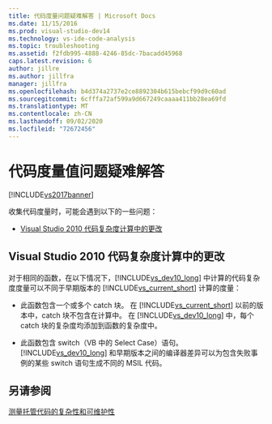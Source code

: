 ```yaml
---
title: 代码度量问题疑难解答 | Microsoft Docs
ms.date: 11/15/2016
ms.prod: visual-studio-dev14
ms.technology: vs-ide-code-analysis
ms.topic: troubleshooting
ms.assetid: f2fdb995-4888-4246-85dc-7bacadd45968
caps.latest.revision: 6
author: jillre
ms.author: jillfra
manager: jillfra
ms.openlocfilehash: b4d374a2737e2ce8892304b615bebcf99d9c60ad
ms.sourcegitcommit: 6cfffa72af599a9d667249caaaa411bb28ea69fd
ms.translationtype: MT
ms.contentlocale: zh-CN
ms.lasthandoff: 09/02/2020
ms.locfileid: "72672456"
---
```

# <a name="troubleshooting-code-metrics-issues"></a>代码度量值问题疑难解答
[!INCLUDE[vs2017banner](../includes/vs2017banner.md)]

收集代码度量时，可能会遇到以下的一些问题：

- [Visual Studio 2010 代码复杂度计算中的更改](#Changes_in_Visual_Studio_2010_code_complexity_calculations)

## <a name="changes-in-visual-studio-2010-code-complexity-calculations"></a><a name="Changes_in_Visual_Studio_2010_code_complexity_calculations"></a> Visual Studio 2010 代码复杂度计算中的更改
 对于相同的函数，在以下情况下，[!INCLUDE[vs_dev10_long](../includes/vs-dev10-long-md.md)] 中计算的代码复杂度度量可以不同于早期版本的 [!INCLUDE[vs_current_short](../includes/vs-current-short-md.md)] 计算的度量：

- 此函数包含一个或多个 catch 块。 在 [!INCLUDE[vs_current_short](../includes/vs-current-short-md.md)] 以前的版本中，catch 块不包含在计算中。 在 [!INCLUDE[vs_dev10_long](../includes/vs-dev10-long-md.md)] 中，每个 catch 块的复杂度均添加到函数的复杂度中。

- 此函数包含 switch（VB 中的 Select Case）语句。 [!INCLUDE[vs_dev10_long](../includes/vs-dev10-long-md.md)] 和早期版本之间的编译器差异可以为包含失败事例的某些 switch 语句生成不同的 MSIL 代码。

## <a name="see-also"></a>另请参阅
 [测量托管代码的复杂性和可维护性](../code-quality/measuring-complexity-and-maintainability-of-managed-code.md)
